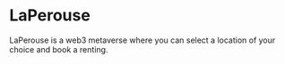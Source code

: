 # LaPerouse
LaPerouse is a web3 metaverse where you can select a location of your choice and book a renting. 
